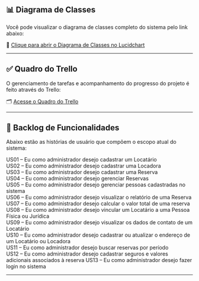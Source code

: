 ## 📊 Diagrama de Classes

Você pode visualizar o diagrama de classes completo do sistema pelo link abaixo:

🔗 [Clique para abrir o Diagrama de Classes no Lucidchart](https://lucid.app/lucidchart/d6643c76-86ab-4c1b-a639-69be02f4a5dd/edit?viewport_loc=-1204%2C-369%2C3606%2C1748%2C0_0&invitationId=inv_9aa055db-147c-4e8b-a20f-ce97665ba3bf)

---

## ✅ Quadro do Trello

O gerenciamento de tarefas e acompanhamento do progresso do projeto é feito através do Trello:

🗂️ [Acesse o Quadro do Trello](https://trello.com/invite/b/681ece05cdf77670544660ea/ATTI665380ac25fde140758c30da047872878F2378AD/tppe)

---

## 📌 Backlog de Funcionalidades

Abaixo estão as histórias de usuário que compõem o escopo atual do sistema:

US01 – Eu como administrador desejo cadastrar um Locatário  
US02 – Eu como administrador desejo cadastrar uma Locadora  
US03 – Eu como administrador desejo cadastrar uma Reserva  
US04 – Eu como administrador desejo gerenciar Reservas  
US05 – Eu como administrador desejo gerenciar pessoas cadastradas no sistema  
US06 – Eu como administrador desejo visualizar o relatório de uma Reserva  
US07 – Eu como administrador desejo calcular o valor total de uma reserva  
US08 – Eu como administrador desejo vincular um Locatário a uma Pessoa Física ou Jurídica  
US09 – Eu como administrador desejo visualizar os dados de contato de um Locatário  
US10 – Eu como administrador desejo cadastrar ou atualizar o endereço de um Locatário ou Locadora  
US11 – Eu como administrador desejo buscar reservas por período  
US12 – Eu como administrador desejo cadastrar seguros e valores adicionais associados à reserva
US13 – Eu como administrador desejo fazer login no sistema

---
